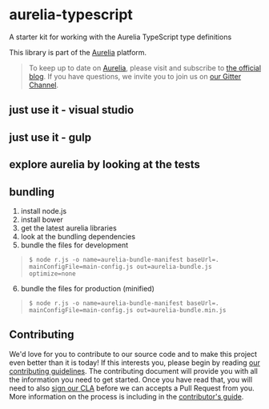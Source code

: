 # aurelia-typescript
A starter kit for working with the Aurelia TypeScript type definitions

This library is part of the [Aurelia](http://www.aurelia.io/) platform.

> To keep up to date on [Aurelia](http://www.aurelia.io/), please visit and subscribe to [the official blog](http://blog.durandal.io/). If you have questions, we invite you to join us on [our Gitter Channel](https://gitter.im/aurelia/discuss).

## just use it - visual studio

## just use it - gulp

## explore aurelia by looking at the tests

## bundling
1. install node.js
2. install bower
3. get the latest aurelia libraries
4. look at the bundling dependencies
5. bundle the files for development
>`$ node r.js -o name=aurelia-bundle-manifest baseUrl=. mainConfigFile=main-config.js out=aurelia-bundle.js optimize=none`
6. bundle the files for production (minified)
>`$ node r.js -o name=aurelia-bundle-manifest baseUrl=. mainConfigFile=main-config.js out=aurelia-bundle.min.js`

## Contributing

We'd love for you to contribute to our source code and to make this project even better than it is today! If this interests you, please begin by reading [our contributing guidelines](https://github.com/DurandalProject/about/blob/master/CONTRIBUTING.md). The contributing document will provide you with all the information you need to get started. Once you have read that, you will need to also [sign our CLA](http://goo.gl/forms/dI8QDDSyKR) before we can accepts a Pull Request from you. More information on the process is including in the [contributor's guide](https://github.com/DurandalProject/about/blob/master/CONTRIBUTING.md).
